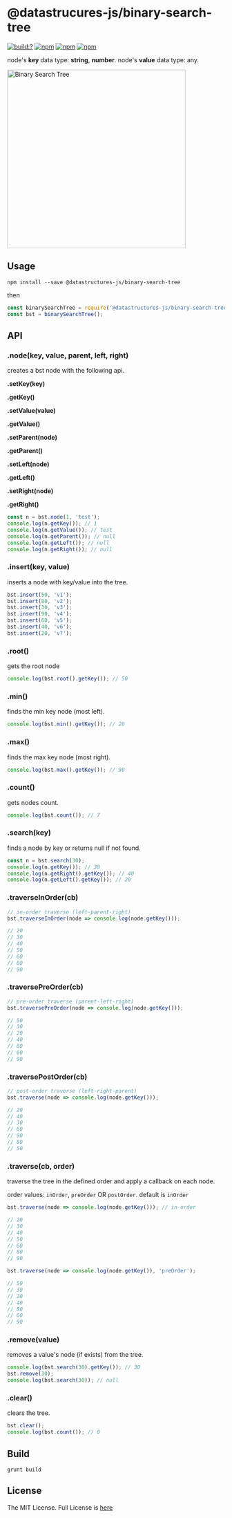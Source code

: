 # @datastrucures-js/binary-search-tree

[![build:?](https://travis-ci.org/datastructures-js/binary-search-tree.svg?branch=master)](https://travis-ci.org/datastructures-js/binary-search-tree) 
[![npm](https://img.shields.io/npm/v/@datastructures-js/binary-search-tree.svg)](https://www.npmjs.com/package/@datastructures-js/binary-search-tree)
[![npm](https://img.shields.io/npm/dm/@datastructures-js/binary-search-tree.svg)](https://www.npmjs.com/package/@datastructures-js/binary-search-tree) [![npm](https://img.shields.io/badge/node-%3E=%206.0-blue.svg)](https://www.npmjs.com/package/@datastructures-js/binary-search-tree)

node's **key** data type: **string**, **number**.
node's **value** data type: any.

<img width="413" alt="Binary Search Tree" src="https://user-images.githubusercontent.com/6517308/35762621-74a72626-085f-11e8-8934-ef6facdd6e10.png">

## Usage
```
npm install --save @datastructures-js/binary-search-tree
```

then

```js
const binarySearchTree = require('@datastructures-js/binary-search-tree');
const bst = binarySearchTree();
```

## API

### .node(key, value, parent, left, right)
creates a bst node with the following api.

**.setKey(key)**

**.getKey()**

**.setValue(value)**

**.getValue()**

**.setParent(node)**

**.getParent()**

**.setLeft(node)**

**.getLeft()**

**.setRight(node)**

**.getRight()**

```js
const n = bst.node(1, 'test');
console.log(n.getKey()); // 1
console.log(n.getValue()); // test
console.log(n.getParent()); // null
console.log(n.getLeft()); // null
console.log(n.getRight()); // null
```

### .insert(key, value)

inserts a node with key/value into the tree.
```javascript
bst.insert(50, 'v1');
bst.insert(80, 'v2');
bst.insert(30, 'v3');
bst.insert(90, 'v4');
bst.insert(60, 'v5');
bst.insert(40, 'v6');
bst.insert(20, 'v7');
```

### .root()

gets the root node
```javascript
console.log(bst.root().getKey()); // 50
```

### .min()

finds the min key node (most left).
```javascript
console.log(bst.min().getKey()); // 20
```

### .max() 

finds the max key node (most right).
```javascript
console.log(bst.max().getKey()); // 90
```

### .count()

gets nodes count.
```javascript
console.log(bst.count()); // 7
```

### .search(key)

finds a node by key or returns null if not found.
```javascript
const n = bst.search(30);
console.log(n.getKey()); // 30
console.log(n.getRight().getKey()); // 40
console.log(n.getLeft().getKey()); // 20
```

### .traverseInOrder(cb)
```js
// in-order traverse (left-parent-right)
bst.traverseInOrder(node => console.log(node.getKey()));

// 20
// 30
// 40
// 50
// 60
// 80
// 90
```

### .traversePreOrder(cb)

```js
// pre-order traverse (parent-left-right)
bst.traversePreOrder(node => console.log(node.getKey()));

// 50
// 30
// 20
// 40
// 80
// 60
// 90
```

### .traversePostOrder(cb)

```js
// post-order traverse (left-right-parent)
bst.traverse(node => console.log(node.getKey()));

// 20
// 40
// 30
// 60
// 90
// 80
// 50
```

### .traverse(cb, order)

traverse the tree in the defined order and apply a callback on each node.

order values: `inOrder`, `preOrder` OR `postOrder`. default is `inOrder`

```js
bst.traverse(node => console.log(node.getKey())); // in-order

// 20
// 30
// 40
// 50
// 60
// 80
// 90

bst.traverse(node => console.log(node.getKey()), 'preOrder');

// 50
// 30
// 20
// 40
// 80
// 60
// 90
```


### .remove(value)

removes a value's node (if exists) from the tree.
```javascript
console.log(bst.search(30).getKey()); // 30
bst.remove(30);
console.log(bst.search(30)); // null
```

### .clear()

clears the tree.
```javascript
bst.clear();
console.log(bst.count()); // 0
```

## Build
```
grunt build
```

## License
The MIT License. Full License is [here](https://github.com/datastructures-js/binary-search-tree/blob/master/LICENSE)

